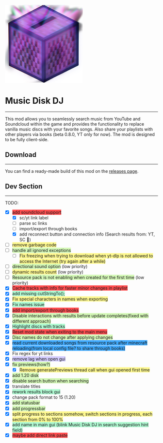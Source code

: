 ![](media/logo.png "Poggers")
# Music Disk DJ

---
This mod allows you to seamlessly search music from YouTube and Soundcloud within the game and provides the functionality to replace vanilla music discs with your favorite songs. Also share your playlists with other players via books (beta 0.8.0, YT only for now). The mod is designed to be fully client-side.

## Download

---
You can find a ready-made build of this mod on the [releases page](https://github.com/Plugway/MusicDiskDj/releases).

## Dev Section

---
TODO:  
- [x] <span style="background:#ff4d4f">add soundcloud support </span>
	- [x] sc/yt link label
	- [ ] parse sc links
	- [ ] import/export through books
	- [x] add reconnect button and connection info (Search results from: YT, SC    🔄)
- [ ] <span style="background:#fff88f">remove garbage code  </span>
- [ ] <span style="background:#d3f8b6">handle all ignored exceptions</span>
	- [ ] <span style="background:#fff88f">Fix freezing when trying to download when yt-dlp is not allowed to access the Internet (try again after a while)</span>
- [ ] <span style="background:#d3f8b6">directional sound option</span> (low priority)
- [ ] <span style="background:#fff88f">dynamic results count</span> (low priority)
- [ ] <span style="background:#d3f8b6">Resource pack is not enabling when created for the first time</span> (low priority)
- [x] <span style="background:#ff4d4f">Cache tracks with info for faster minor changes in playlist</span>
- [x] <span style="background:#affad1">add missing cutStringTo();</span>
- [x] <span style="background:#fff88f">Fix special characters in names when exporting</span>
- [x] <span style="background:#affad1">Fix names issue</span>
- [x] <span style="background:#ff4d4f">add import/export through books</span>
- [x] <span style="background:#d3f8b6">Disable interactions with results before update completes(fixed with different approach)</span>
- [x] <span style="background:#affad1">Highlight discs with tracks</span>
- [x] <span style="background:#ff4d4f">Reset mod state when exiting to the main menu</span>
- [x] <span style="background:#d3f8b6">Disc names do not change after applying changes</span>
- [x] <span style="background:#40a9ff">read current downloaded songs from resource pack after minecraft reloading(from local config file? to share through books) </span>
- [x] Fix regex for yt links
- [x] <span style="background:#d2cbff">remove lag when open gui</span>
- [x] <span style="background:#d3f8b6">fix previews(how?)  </span>
	- [x] <span style="background:#fff88f">Remove generatePreviews thread call when gui opened first time</span>
- [x] <span style="background:#d3f8b6">add 1.20 disk</span>
- [x] <span style="background:#d3f8b6">disable search button when searching</span>
- [x] translate titles
- [x] <span style="background:#affad1">rework results block gui</span>
- [x] change pack format to 15 (1.20)
- [x] <span style="background:#d3f8b6">add statusbar  </span>
- [x] <span style="background:#d3f8b6">add progressbar </span>
- [x] <span style="background:#fff88f">split progress to sections somehow, switch sections in progress, each section from 0% to 100%</span>
- [x] <span style="background:#affad1">add name in main gui  (blink Music Disk DJ in search suggestion hint field)</span>
- [x] <span style="background:#ff4d4f">maybe add direct link paste</span>

